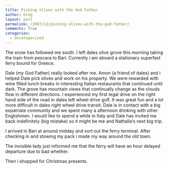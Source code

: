 ```yaml
---
title: Picking olives with the God Father
author: Greg
layout: post
permalink: /2007/12/picking-olives-with-the-god-father/
comments: True
categories:
  - Uncategorized
---
```

The snow has followed me south. I left dales olive grove this morning taking the train from pescara to Bari. Currently i am aboard a stationary superfast ferry bound for Greece.

Dale (my God Father) really looked after me. Amon (a friend of dales) and i helped Dale pick olives and work on his property. We were rewarded with wine filled lunch breaks in interesting Italian restaurants that continued until dark. The grove has mountain views that continually change as the clouds flow in different directions. I experienced my first legal drive on the right hand side of the road in dales left wheel drive golf. It was great fun and a lot more difficult in dales right wheel drive transit. Dale is in contact with a big expatriate community and we spent many a afternoon drinking with other Englishmen. I would like to spend a while in Italy and Dale has invited me back indefinitely (big mistake) so it might be me and Nathalie&#8217;s next big trip.

I arrived in Bari at around midday and sort out the ferry terminal. After checking in and stowing my pack i made my way around the old town.

The invisible lady just informed me that the ferry will have an hour delayed departure due to bad whether.

Then i shopped for Christmas presents.